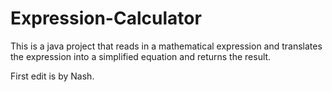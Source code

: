 # Expression-Calculator
This is a java project that reads in a mathematical expression and translates the expression into a simplified equation and returns the result.

First edit is by Nash. 
